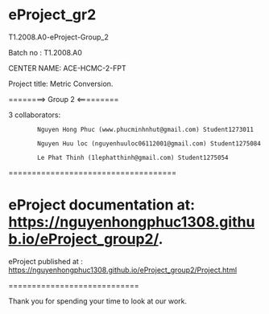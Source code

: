 # eProject_gr2

T1.2008.A0-eProject-Group_2

Batch no : T1.2008.A0

CENTER NAME: ACE-HCMC-2-FPT

Project title: Metric Conversion.

========> Group 2 <=========

3 collaborators:

            Nguyen Hong Phuc (www.phucminhnhut@gmail.com) Student1273011

            Nguyen Huu loc (nguyenhuuloc06112001@gmail.com) Student1275084 
             
            Le Phat Thinh (1lephatthinh@gmail.com) Student1275054
            
====================================

eProject documentation at: https://nguyenhongphuc1308.github.io/eProject_group2/.
====================================

eProject published at : https://nguyenhongphuc1308.github.io/eProject_group2/Project.html


============================

Thank you for spending your time to look at our work.
